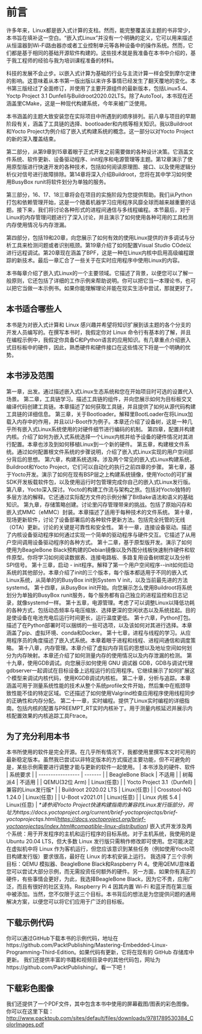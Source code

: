 # 前言

许多年来，Linux都是嵌入式计算的支柱。然而，能完整覆盖该主题的书非常少，本书旨在填补这一空白。“嵌入式Linux”并没有一个明确的定义，它可以用来描述从恒温器到Wi-Fi路由器亦或者工业控制单元等各种设备中的操作系统。然而，它们都是基于相同的基础开源软件构建的。这些技术就是我准备在本书中介绍的，基于我工程师的经验与我为培训课程准备的材料。

科技的发展不会止步。以嵌入式计算为基础的行业与主流计算一样会受到摩尔定律的影响。这意味着从本书第一版出版以来许多事情已经发生了翻天覆地的变化。本书第三版经过了全面修订，并使用了主要开源组件的最新版本，包括Linux5.4、Yoctp Project 3.1 Dunfell与Buildroot2020.02LTS。除了AutoTool，本书现在还涵盖里CMake，这是一种现代构建系统，今年来被广泛使用。

本书涵盖的主题大致安装您在实际项目中所遇到的顺序排列。前八章与项目的早期阶段有关，涵盖了工具链的选择、bootloader和内核等相关知识。我以Buildroot和Yocto Project为例介绍了嵌入式构建系统的概念。这一部分以对Yocto Project的新的深入覆盖结束。

第二部分，从第9章到15章着眼于正式开发之前需要做的各种设计决策。它涵盖文件系统、软件更新、设备驱动程序、init程序和电源管理等主题。第12章演示了使用原型版进行快速开发的各种技术，包括如何阅读原理图、接口、以及使用逻辑分析仪对信号进行故障排除。第14章将深入介绍Buildroot，您将在其中学习如何使用BusyBox runit将软件划分为单独的服务。

第三部分，16、17、18三章将会在项目的实施阶段为您提供帮助。我们从Python打包和依赖管理开始，这是一个随着机器学习应用程序风靡全球而越来越重要的话题。接下来，我们将讨论各种形式的进程间通信与多线程编程。本节最后，对于Linux的内存管理问题进行了深入讨论，并且演示了如何使用各种可用的工具检测内存使用情况与内存泄漏。

第四部分，包括19和20章，向您展示了如何有效的使用Linux提供的许多调试与分析工具来检测问题或者识别瓶颈。第19章介绍了如何配置Visual Studio COde以进行远程调试。第20章现在涵盖了BPF，这是一种在Linux内核中启用高级编程跟踪的新技术。最后一章汇合了一些关于在实时应用程序中使用Linux的内容。


本书每章介绍了嵌入式Linux的一个主要领域。它描述了背景，以便您可以了解一般原则，它还包括了详细的工作示例来帮助说明。你可以把它当一本理论书，也可以把它当做一本示例书。如果你能理解理论并能在现实生活中尝试，那就更好了。

## 本书适合哪些人
本书是为对嵌入式计算和 Linux 感兴趣并希望将知识扩展到该主题的各个分支的开发人员编写的。在撰写本书时，我假定你对 Linux 命令行有基本的了解，并且在编程示例中，我假定你具备C和Python语言的应用知识。有几章重点介绍嵌入式目标板中的硬件，因此，熟悉硬件和硬件接口在这些情况下将是一个明确的优势。

## 本书涉及范围
第一章，出发。通过描述嵌入式Linux生态系统和您在开始项目时可选的设置代入场景。
第二章，工具链学习。描述工具链的组件，并向您展示如何为目标板交叉编译代码创建工具链。本章描述了如何获取工具链，并且提供了如何从源代码构建工具链的详细信息。
第三章，关于Bootloader。解释里BootLoader在将Linux加载入内存中的作用，并且以U-Boot作为例子。本章还介绍了设备树，这是一种几乎所有嵌入式Linux系统使用的对硬件细节进行编码的机制。
第四章，配置并构建内核。介绍了如何为嵌入式系统选择一个Linux内核并给予设备的硬件情况对其进行配置。本章也涉及到如何移植Linux到一个新的硬件。
第五章，构建根文件系统。通过如何配置根文件系统的步骤说明，介绍了嵌入式Linux实现的用户空间部分背后的思想。
第六章，构建系统选择。涉及两个常见的嵌入式Linux构建系统，Buildroot和Yocto Project，它们可以自动化的执行之前四章的步骤。
第七章，基于Yocto开发。演示了如何在现有BSP层之上构建系统镜像，使用Yocto的可扩展SDK开发板载软件包，以及使用运行时包管理完成你自己的嵌入式Linux发行版。
第八章，Yocto深入探讨。Yocto的构建工作流与架构之旅。包括对Yocto独特的多层方法的解释。它还通过实际配方文件的示例分解了BitBake语法和语义的基础知识。
第九章，存储策略创建。讨论里闪存管理带来的挑战。包括了原始闪存和嵌入式MMC（eMMC）封装。本章描述了适用于每种技术的文件系统。
第十章，现场更新软件，讨论了设备部署后的各种软件更新方法。包括完全托管的无线（OTA）更新。讨论的关键是可靠性和安全性。
第十一章，连接设备驱动。描述了内核设备驱动程序如何通过实现一个简单的驱动程序与硬件交互。它描述了从用户空间调用设备驱动程序的各种方式。
第十二章，基于原型版开发。演示了如何使用为BeagleBone Black预构建的Debian镜像以及外围分线板快速制作硬件和软件原型。你将学习如何阅读数据表、连接电路板、多路复用设备树绑定以及分析SPI信号。
第十三章，启动 - init程序。解释了第一个用户空间程序--init如何启动系统的其他部分。本章介绍了init的三个版本，每个版本都适用于不同的嵌入式Linux系统，从简单的的BusyBox init到System V init，以及当前最先进的方法systemd。
第十四章，从BusyBox init开始。向您展示怎么使用Buildroot将系统划分为单独的BusyBox runit服务，每个服务都有自己独立的进程监控和日志记录，就像systemd一样。
第十五章，电源管理。考虑了可以调整Linux以降低功耗的各种方式，包括动态频率与电压缩放、选择更深的空闲状态以及系统挂起。目的是使设备在电池充电后运行时间更长，运行温度更低。
第十六章，Python打包。描述了在Python部署时可以捆绑的一些可选项，以及该如何对其进行选择。本章涵盖了pip、虚拟环境、conda和Docker。
第十七章，进程与线程的学习。从应用程序员的角度描述了嵌入式系统。本章着眼于进程和线程、进程间通信和调度策略。
第十八章，内存管理。本章介绍了虚拟内存背后的思想以及地址空间如何划分为内存映射。本章还介绍了如何测量内存的使用情况以及内存泄漏的检测。
第十九章，使用GDB调试。向您展示如何使用 GNU 调试器 GDB，GDB与调试代理gdbserver一起调试在目标设备上远程运行的应用程序。它继续展示了如何扩展这个模型来调试内核代码，使用KGDB调试内核桩。
第二十章，分析与追踪。本章涵盖可用于测量系统性能的技术从整个系统profile文件开始，然后集中在瓶颈导致性能不佳的特定区域。它还描述了如何使用Valgrind检查应用程序使用线程同步的正确性和内存分配。
第二十一章，实时编程。提供了Linux实时编程的详细指南。包括内核的配置与PREEMPT_RT实时内核补丁。用于测量内核延迟并展示内核配置效果的内核追踪工具Ftrace。

## 为了充分利用本书
本书所使用的软件是完全开源。在几乎所有情况下，我都使用里撰写本文时可用的最新稳定版本。虽然我已尝试以非特定版本的方式描述主要功能，但不可避免的是，某些示例需要进行调整才能与更新的软件一起使用。
| 本书涉及的硬件、软件 | 系统要求 | 
| ----------------- | ------- |
| BeagleBone Black | 不适用 |
| 树莓派4 | 不适用 |
| QEMU(32位 Arm) | Linux(任意) |
| Yocto Project 3.1（Dunfell) | 兼容的Linux发行版* |
| Buildroot 2020.02 LTS | Linux(任意) |
| Crosstool-NG 1.24.0 | Linux(任意) |
| U-Boot v2021.01 | Linux(任意) |
| Linux 内核 5.4 | Linux(任意) |
_*请参阅Yocto Project快速构建指南的兼容的Linux发行版部分，网址为https://docs.yoctoproject.org/current/brief-yoctoprojectqs/brief-yoctoprojectqs.html(https://docs.yoctoproject.org/brief-yoctoprojectqs/index.html#compatible-linux-distribution)_
嵌入式开发涉及两个系统：用于开发程序的主机和运行程序的目标系统。对于主机系统，我使用的是Ubuntu 20.04 LTS，但大多数 Linux 发行版只需稍作修改即可使用。您可能决定在虚拟机中将 Linux 作为客机运行，但您应该意识到某些任务（例如使用Yocto项目构建发行版）要求很高，最好在 Linux 的本机安装上运行。
我选择了三个示例目标：QEMU 模拟器、BeagleBone Black和Raspberry Pi 4。使用QEMU意味着您可以尝试大部分示例，而无需投资任何额外的硬件。另一方面，如果你有真正的硬件，有些事情会更好，为此，我选择BeagleBone Black，因为它不贵，应用广泛，而且有很好的社区支持。Raspberry Pi 4 因其内置 Wi-Fi 和蓝牙而在第三版中被添加。当然，您不仅限于这三个目标。本书背后的想法是为您提供问题的通用解决方案，以便您可以将它们应用于广泛的目标板。
## 下载示例代码
你可以通过GitHub下载本书的示例代码，地址在https://github.com/PacktPublishing/Mastering-Embedded-Linux-Programming-Third-Edition。如果代码有更新，它将在现有的 GitHub 存储库中更新。 我们还提供丰富的书籍和视频目录中的其他代码包，网址为https://github.com/PacktPublishing/。看一下吧！
## 下载彩色图像
我们还提供了一个PDF文件，其中包含本书中使用的屏幕截图/图表的彩色图像。你可以在这里下载：http://www.packtpub.com/sites/default/files/downloads/9781789530384_ColorImages.pdf